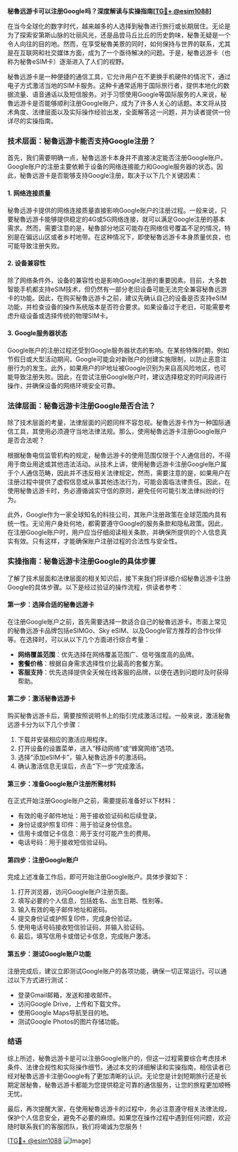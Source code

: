 **秘魯远游卡可以注册Google吗？深度解读与实操指南[[TG💪+ @esim1088](https://t.me/s/esim1088)]**

在当今全球化的数字时代，越来越多的人选择到秘魯进行旅行或长期居住。无论是为了探索安第斯山脉的壮丽风光，还是品尝马丘比丘的历史韵味，秘魯无疑是一个令人向往的目的地。然而，在享受秘魯美景的同时，如何保持与世界的联系，尤其是在互联网和社交媒体方面，成为了一个亟待解决的问题。于是，秘魯远游卡（也称为秘魯eSIM卡）逐渐进入了人们的视野。

秘魯远游卡是一种便捷的通信工具，它允许用户在不更换手机硬件的情况下，通过电子方式激活当地的SIM卡服务。这种卡通常适用于国际旅行者，提供本地化的数据流量、语音通话以及短信服务。对于习惯使用Google等国际服务的人来说，秘魯远游卡是否能够顺利注册Google账户，成为了许多人关心的话题。本文将从技术角度、法律层面以及实际操作经验出发，全面解答这一问题，并为读者提供一份详尽的实操指南。

### 技术层面：秘魯远游卡能否支持Google注册？

首先，我们需要明确一点，秘魯远游卡本身并不直接决定能否注册Google账户。Google账户的注册主要依赖于设备的网络连接能力和Google服务器的状态。因此，秘魯远游卡是否能够支持Google注册，取决于以下几个关键因素：

#### 1. 网络连接质量
秘魯远游卡提供的网络连接质量直接影响Google账户的注册过程。一般来说，只要秘魯远游卡能够提供稳定的4G或5G网络连接，就可以满足Google注册的基本需求。然而，需要注意的是，秘魯部分地区可能存在网络信号覆盖不足的情况，特别是在偏远山区或者乡村地带。在这种情况下，即使秘魯远游卡本身质量优良，也可能导致注册失败。

#### 2. 设备兼容性
除了网络条件外，设备的兼容性也是影响Google注册的重要因素。目前，大多数智能手机都支持eSIM技术，但仍然有一部分老旧设备可能无法完全兼容秘魯远游卡的功能。因此，在购买秘魯远游卡之前，建议先确认自己的设备是否支持eSIM功能，并检查设备的操作系统版本是否符合要求。如果设备过于老旧，可能需要考虑升级设备或选择传统的物理SIM卡。

#### 3. Google服务器状态
Google账户的注册过程还受到Google服务器状态的影响。在某些特殊时期，例如节假日或大型活动期间，Google可能会对新账户的创建实施限制，以防止恶意注册行为的发生。此外，如果用户的IP地址被Google识别为来自高风险地区，也可能导致注册失败。因此，在尝试注册Google账户时，建议选择稳定的时间段进行操作，并确保设备的网络环境安全可靠。

### 法律层面：秘魯远游卡注册Google是否合法？

除了技术层面的考量，法律层面的问题同样不容忽视。秘魯远游卡作为一种国际通信工具，其使用必须遵守当地法律法规。那么，使用秘魯远游卡注册Google账户是否合法呢？

根据秘魯电信监管机构的规定，秘魯远游卡的使用范围仅限于个人通信目的，不得用于商业用途或其他违法活动。从技术上讲，使用秘魯远游卡注册Google账户属于个人通信范畴，因此并不违反相关法律规定。然而，需要注意的是，如果用户在注册过程中提供了虚假信息或从事其他违法行为，可能会面临法律责任。因此，在使用秘魯远游卡时，务必遵循诚实守信的原则，避免任何可能引发法律纠纷的行为。

此外，Google作为一家全球知名的科技公司，其账户注册政策在全球范围内具有统一性。无论用户身处何地，都需要遵守Google的服务条款和隐私政策。因此，在注册Google账户时，用户应当仔细阅读相关条款，并确保所提供的个人信息真实有效。只有这样，才能确保账户注册过程的合法性与安全性。

### 实操指南：秘魯远游卡注册Google的具体步骤

了解了技术层面和法律层面的相关知识后，接下来我们将详细介绍秘魯远游卡注册Google的具体步骤。以下是经过验证的操作流程，供读者参考：

#### 第一步：选择合适的秘魯远游卡
在注册Google账户之前，首先需要选择一款适合自己的秘魯远游卡。市面上常见的秘魯远游卡品牌包括eSIMGo、Sky eSIM、以及Google官方推荐的合作伙伴等。在选择时，可以从以下几个方面进行综合考量：
- **网络覆盖范围**：优先选择在网络覆盖范围广、信号强度高的品牌。
- **套餐价格**：根据自身需求选择性价比最高的套餐方案。
- **客服支持**：优先选择提供全天候在线客服的品牌，以便在遇到问题时及时获得帮助。

#### 第二步：激活秘魯远游卡
购买秘魯远游卡后，需要按照说明书上的指引完成激活过程。一般来说，激活秘魯远游卡分为以下几个步骤：
1. 下载并安装相应的激活应用程序。
2. 打开设备的设置菜单，进入“移动网络”或“蜂窝网络”选项。
3. 选择“添加eSIM卡”，输入秘魯远游卡的激活码。
4. 确认激活信息无误后，点击“下一步”完成激活。

#### 第三步：准备Google账户注册所需材料
在正式开始注册Google账户之前，需要提前准备好以下材料：
- 有效的电子邮件地址：用于接收验证码和后续登录。
- 身份证或护照复印件：用于验证身份信息。
- 信用卡或借记卡信息：用于支付可能产生的费用。
- 电话号码：用于接收短信验证码。

#### 第四步：注册Google账户
完成上述准备工作后，即可开始注册Google账户。具体步骤如下：
1. 打开浏览器，访问Google账户注册页面。
2. 填写必要的个人信息，包括姓名、出生日期、性别等。
3. 输入有效的电子邮件地址和密码。
4. 提交身份证或护照复印件，完成身份验证。
5. 使用电话号码接收短信验证码，并输入验证码。
6. 最后，填写信用卡或借记卡信息，完成账户激活。

#### 第五步：测试Google账户功能
注册完成后，建议立即测试Google账户的各项功能，确保一切正常运行。可以通过以下方式进行测试：
- 登录Gmail邮箱，发送和接收邮件。
- 访问Google Drive，上传和下载文件。
- 使用Google Maps导航至目的地。
- 测试Google Photos的图片存储功能。

### 结语

综上所述，秘魯远游卡是可以注册Google账户的，但这一过程需要综合考虑技术条件、法律合规性和实际操作细节。通过本文的详细解读和实操指南，相信读者已经对秘魯远游卡注册Google有了更加清晰的认识。无论您是计划短期旅行还是长期定居秘魯，秘魯远游卡都能为您提供稳定可靠的通信服务，让您的旅程更加顺畅无忧。

最后，再次提醒大家，在使用秘魯远游卡的过程中，务必注意遵守相关法律法规，保护个人信息安全，避免不必要的麻烦。如果您在操作过程中遇到任何问题，欢迎随时联系我们的客服团队，我们将竭诚为您服务！

[[TG💪+ @esim1088](https://t.me/s/esim1088) ![Image](https://i.postimg.cc/4NQfJmqS/Snipaste-2025-05-13-00-14-12.png)]